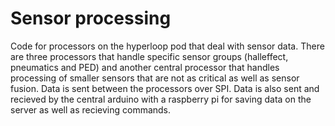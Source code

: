 # Sensor processing
Code for processors on the hyperloop pod that deal with sensor data. There are three processors that handle specific sensor groups
(halleffect, pneumatics and PED) and another central processor that handles processing of smaller sensors that are not as critical 
as well as sensor fusion. Data is sent between the processors over SPI. Data is also sent and recieved by the central arduino with a 
raspberry pi for saving data on the server as well as recieving commands.

